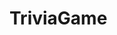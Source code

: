 # TriviaGame
<!-- Answer the Trivia questions with a timer of 30 seconds
Choose one answer per question
Once completed, click 'done' and your score will be reveiled -->